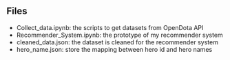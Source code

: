 
## Files
- Collect_data.ipynb: the scripts to get datasets from OpenDota API
- Recommender_System.ipynb: the prototype of my recommender system
- cleaned_data.json: the dataset is cleaned for the recommender system
- hero_name.json: store the mapping between hero id and hero names
